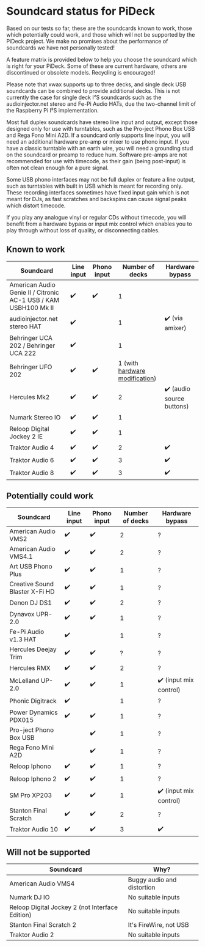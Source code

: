 # Soundcard status for PiDeck

Based on our tests so far, these are the soundcards known to work, those which potentially could work, and those which will not be supported by the PiDeck project. We make no promises about the performance of soundcards we have not personally tested!

A feature matrix is provided below to help you choose the soundcard which is right for your PiDeck. Some of these are current hardware, others are discontinued or obsolete models. Recycling is encouraged!

Please note that xwax supports up to three decks, and single deck USB soundcards can be combined to provide additional decks. This is not currently the case for single deck I²S soundcards such as the audioinjector.net stereo and Fe-Pi Audio HATs, due the two-channel limit of the Raspberry Pi I²S implementation.

Most full duplex soundcards have stereo line input and output, except those designed only for use with turntables, such as the Pro-ject Phono Box USB and Rega Fono Mini A2D. If a soundcard only supports line input, you will need an additional hardware pre-amp or mixer to use phono input. If you have a classic turntable with an earth wire, you will need a grounding stud on the soundcard or preamp to reduce hum. Software pre-amps are not recommended for use with timecode, as their gain (being post-input) is often not clean enough for a pure signal.  

Some USB phono interfaces may not be full duplex or feature a line output, such as turntables with built in USB which is meant for recording only. These recording interfaces sometimes have fixed input gain which is not meant for DJs, as fast scratches and backspins can cause signal peaks which distort timecode.

If you play any analogue vinyl or regular CDs without timecode, you will benefit from a hardware bypass or input mix control which enables you to play through without loss of quality, or disconnecting cables. 


## Known to work

Soundcard | Line input | Phono input | Number of decks | Hardware bypass
--------- | ---------- | ----------- | --------------- | ---------------
American Audio Genie II / Citronic AC-1 USB / KAM USBH100 Mk II | :heavy_check_mark: | :heavy_check_mark: | 1 |
audioinjector.net stereo HAT | :heavy_check_mark: || 1 | :heavy_check_mark: (via amixer)
Behringer UCA 202 / Behringer UCA 222 | :heavy_check_mark: || 1 |
Behringer UFO 202 | :heavy_check_mark: | :heavy_check_mark: | 1 (with [hardware modification](https://mixxx.org/forums/viewtopic.php?t=2438)) |
Hercules Mk2 | :heavy_check_mark: | :heavy_check_mark: | 2 | :heavy_check_mark: (audio source buttons)
Numark Stereo IO | :heavy_check_mark: | :heavy_check_mark: | 1 |
Reloop Digital Jockey 2 IE | :heavy_check_mark: | :heavy_check_mark: | 1 |
Traktor Audio 4 | :heavy_check_mark: | :heavy_check_mark: | 2 | :heavy_check_mark:
Traktor Audio 6 | :heavy_check_mark: | :heavy_check_mark: | 3 | :heavy_check_mark:
Traktor Audio 8 | :heavy_check_mark: | :heavy_check_mark: | 3 | :heavy_check_mark:

## Potentially could work

Soundcard | Line input | Phono input | Number of decks | Hardware bypass
--------- | ---------- | ----------- | --------------- | ---------------
American Audio VMS2 | :heavy_check_mark: | :heavy_check_mark: | 2 | ?
American Audio VMS4.1 | :heavy_check_mark: | :heavy_check_mark: | 2 | ?
Art USB Phono Plus | :heavy_check_mark: | :heavy_check_mark: | 1 | ?
Creative Sound Blaster X-Fi HD | :heavy_check_mark: | :heavy_check_mark: | 1 | ?
Denon DJ DS1 | :heavy_check_mark: | :heavy_check_mark: | 2 | ?
Dynavox UPR-2.0 | :heavy_check_mark: | :heavy_check_mark: | 1 | ?
Fe-Pi Audio v1.3 HAT | :heavy_check_mark: | | 1 | ?
Hercules Deejay Trim | :heavy_check_mark: | :heavy_check_mark: | ? | ?
Hercules RMX | :heavy_check_mark: | :heavy_check_mark: | 2 | ?
McLelland UP-2.0 | :heavy_check_mark: | :heavy_check_mark: | 1 | :heavy_check_mark: (input mix control)
Phonic Digitrack | :heavy_check_mark: || 1 | ?
Power Dynamics PDX015 | :heavy_check_mark: | :heavy_check_mark: | 1 | ?
Pro-ject Phono Box USB | | :heavy_check_mark: | 1 | ?
Rega Fono Mini A2D | | :heavy_check_mark: | 1 | ?
Reloop Iphono | :heavy_check_mark: | :heavy_check_mark: | 1 | ?
Reloop Iphono 2 | :heavy_check_mark: | :heavy_check_mark: | 1 | ?
SM Pro XP203 | :heavy_check_mark: | :heavy_check_mark: | 1 | :heavy_check_mark: (input mix control)
Stanton Final Scratch | :heavy_check_mark: | :heavy_check_mark: | 2 | ?
Traktor Audio 10 | :heavy_check_mark: | :heavy_check_mark: | 3 | :heavy_check_mark:

## Will not be supported

Soundcard | Why?
--------- | ----
American Audio VMS4 | Buggy audio and distortion
Numark DJ IO | No suitable inputs
Reloop Digital Jockey 2 (not Interface Edition) | No suitable inputs
Stanton Final Scratch 2 | It's FireWire, not USB
Traktor Audio 2 | No suitable inputs
